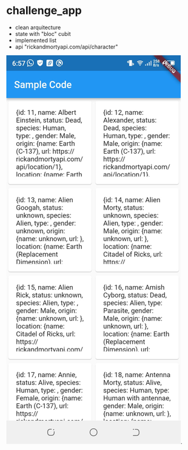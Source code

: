# challenge_app

* clean arquitecture 
* state with "bloc" cubit
* implemented list
* api "rickandmortyapi.com/api/character"
  
![](/screen_app.jpeg ).